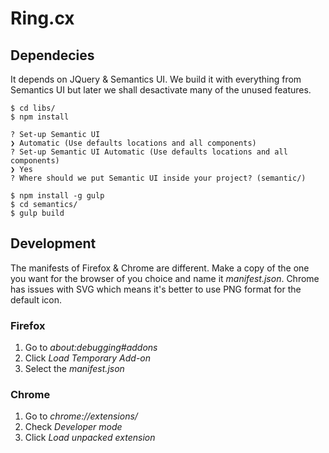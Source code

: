 # Ring.cx

## Dependecies

It depends on JQuery & Semantics UI. We build it with everything from Semantics UI but later we shall desactivate many of the unused features.

    $ cd libs/
    $ npm install

    ? Set-up Semantic UI
    ❯ Automatic (Use defaults locations and all components)
    ? Set-up Semantic UI Automatic (Use defaults locations and all components)
    ❯ Yes
    ? Where should we put Semantic UI inside your project? (semantic/)

    $ npm install -g gulp
    $ cd semantics/
    $ gulp build

## Development

The manifests of Firefox & Chrome are different. Make a copy of the one you want for the browser of you choice and name it *manifest.json*. Chrome has issues with SVG which means it's better to use PNG format for the default icon.

### Firefox

1. Go to *about:debugging#addons*
2. Click *Load Temporary Add-on*
3. Select the *manifest.json*

### Chrome

1. Go to *chrome://extensions/*
2. Check *Developer mode*
3. Click *Load unpacked extension*


